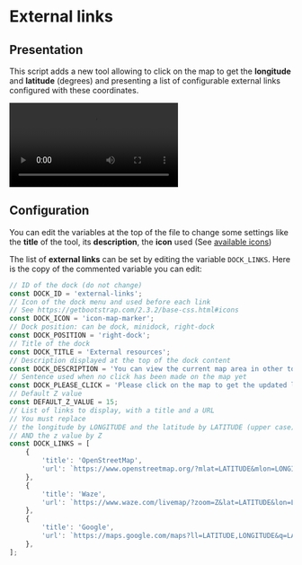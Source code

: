 # External links

## Presentation

This script adds a new tool allowing to click on the map to get the **longitude** and **latitude** (degrees)
and presenting a list of configurable external links configured with these coordinates.

![External links](./lizmap-web-client-external-links.webm)

## Configuration

You can edit the variables at the top of the file to change some settings like the **title** of the tool, its **description**, the **icon** used (See [available icons](https://getbootstrap.com/2.3.2/base-css.html#icons))

The list of **external links** can be set by editing the variable `DOCK_LINKS`. Here is the copy of the commented variable you can edit:

```javascript
// ID of the dock (do not change)
const DOCK_ID = 'external-links';
// Icon of the dock menu and used before each link
// See https://getbootstrap.com/2.3.2/base-css.html#icons
const DOCK_ICON = 'icon-map-marker';
// Dock position: can be dock, minidock, right-dock
const DOCK_POSITION = 'right-dock';
// Title of the dock
const DOCK_TITLE = 'External resources';
// Description displayed at the top of the dock content
const DOCK_DESCRIPTION = 'You can view the current map area in other tools.';
// Sentence used when no click has been made on the map yet
const DOCK_PLEASE_CLICK = 'Please click on the map to get the updated links.';
// Default Z value
const DEFAULT_Z_VALUE = 15;
// List of links to display, with a title and a URL
// You must replace
// the longitude by LONGITUDE and the latitude by LATITUDE (upper case)
// AND the z value by Z
const DOCK_LINKS = [
    {
        'title': 'OpenStreetMap',
        'url': `https://www.openstreetmap.org/?mlat=LATITUDE&mlon=LONGITUDE#map=Z/LATITUDE/LONGITUDE`
    },
    {
        'title': 'Waze',
        'url': `https://www.waze.com/livemap/?zoom=Z&lat=LATITUDE&lon=LONGITUDE`
    },
    {
        'title': 'Google',
        'url': `https://maps.google.com/maps?ll=LATITUDE,LONGITUDE&q=LATITUDE,LONGITUDE&hl=fr&t=m&z=Z`
    },
];
```
